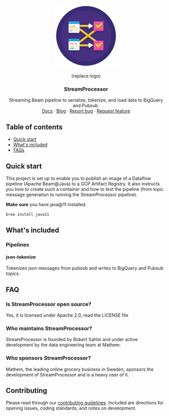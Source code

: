<p align="center">
    <img src="./images/streamprocessor.logo.png" alt="StreamProcessor logo" width="200">
</p>

<p align="center">(replace logo)</p>
<h3 align="center">StreamProcessor</h3>

<p align="center">
  Streaming Beam pipeline to serialize, tokenize, and load data to BigQuery and Pubsub.
  <br>
  <a href="https://github.com/mhlabs/streamprocessor/docs/main.md">Docs</a>
  ·
  <a href="https://blog.mhlabs.com/">Blog</a>
  ·
  <a href="https://github.com/mhlabs/streamprocessor/issues/new?assignees=-&labels=bug&template=bug_report.yml">Report bug</a>
  ·
  <a href="https://github.com/mhlabs/streamprocessor/issues/new?assignees=&labels=feature&template=feature_request.yml">Request feature</a>
</p>

## Table of contents

- [Quick start](#quick-start)
- [What's included](#whats-included)
- [FAQs](#faq)

## Quick start

This project is set up to enable you to publish an image of a Dataflow pipeline (Apache Beam@Java) to a GCP Artifact Registry. It also instructs you how to create such a container and how to test the pipeline (from topic message generation to running the StreamProcessor pipeline).

**Make sure** you have java@11 installed. 

```bash
brew install java11
```

## What's included
### Pipelines

#### json-tokenize

Tokenizes json messages from pubsub and writes to BigQuery and Pubsub topics.

## FAQ
### Is StreamProcessor open source?

Yes, it is licensed under Apache 2.0, read the LICENSE file

### Who maintains StreamProcessor?

StreamProcessor is founded by Robert Sahlin and under active development by the data engineering team at Mathem.

### Who sponsors StreamProcessor?

Mathem, the leading online grocery business in Sweden, sponsors the development of StreamProcessor and is a heavy user of it.

## Contributing

Please read through our [contributing guidelines](https://github.com/mhlabs/streamprocessor/CONTRIBUTING.md). Included are directions for opening issues, coding standards, and notes on development.

<!-- Moreover, if your pull request contains Java patches or features, you must include [relevant unit tests](https://github.com/..). Adhere to [Code Guide](https://github.com/some/code-guide)

Editor preferences are available in the [editor config](https://github.com/mhlabs/streamprocessor/.editorconfig) for easy use in common text editors. Read more and download plugins at <https://editorconfig.org/>. -->